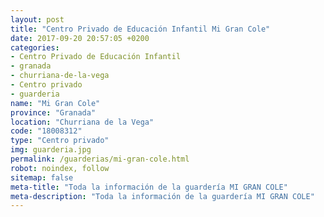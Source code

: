 ```yaml
---
layout: post
title: "Centro Privado de Educación Infantil Mi Gran Cole"
date: 2017-09-20 20:57:05 +0200
categories:
- Centro Privado de Educación Infantil
- granada
- churriana-de-la-vega
- Centro privado
- guarderia
name: "Mi Gran Cole"
province: "Granada"
location: "Churriana de la Vega"
code: "18008312"
type: "Centro privado"
img: guarderia.jpg
permalink: /guarderias/mi-gran-cole.html
robot: noindex, follow
sitemap: false
meta-title: "Toda la información de la guardería MI GRAN COLE"
meta-description: "Toda la información de la guardería MI GRAN COLE"
---
```

